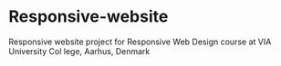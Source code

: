 # Responsive-website
Responsive website project for Responsive Web Design course at VIA University Col lege, Aarhus, Denmark
